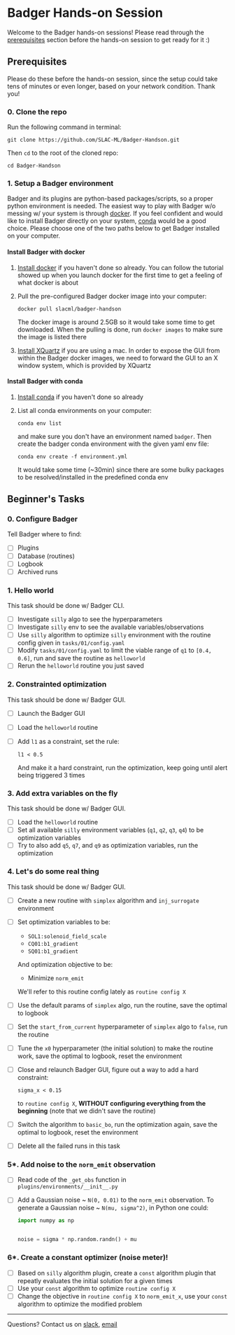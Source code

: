 # Badger Hands-on Session

Welcome to the Badger hands-on sessions! Please read through the [prerequisites](#prerequisites) section before the hands-on session to get ready for it :)

## Prerequisites

Please do these before the hands-on session, since the setup could take tens of minutes or even longer, based on your network condition. Thank you!

### 0. Clone the repo

Run the following command in terminal:

```
git clone https://github.com/SLAC-ML/Badger-Handson.git
```

Then `cd` to the root of the cloned repo:

```
cd Badger-Handson
```

### 1. Setup a Badger environment

Badger and its plugins are python-based packages/scripts, so a proper python environment is needed. The easiest way to play with Badger w/o messing w/ your system is through [docker](https://www.docker.com/). If you feel confident and would like to install Badger directly on your system, [conda](https://docs.conda.io/en/latest/) would be a good choice. Please choose one of the two paths below to get Badger installed on your computer.

#### Install Badger with docker

1. [Install docker](https://docs.docker.com/get-docker/) if you haven't done so already. You can follow the tutorial showed up when you launch docker for the first time to get a feeling of what docker is about
2. Pull the pre-configured Badger docker image into your computer:

    ```
    docker pull slacml/badger-handson
    ```

    The docker image is around 2.5GB so it would take some time to get downloaded. When the pulling is done, run `docker images` to make sure the image is listed there
3. [Install XQuartz](https://www.xquartz.org/) if you are using a mac. In order to expose the GUI from within the Badger docker images, we need to forward the GUI to an X window system, which is provided by XQuartz

#### Install Badger with conda

1. [Install conda](https://docs.conda.io/projects/conda/en/latest/user-guide/install/index.html#regular-installation) if you haven't done so already
2. List all conda environments on your computer:

    ```
    conda env list
    ```

    and make sure you don't have an environment named `badger`. Then create the badger conda environment with the given yaml env file:

    ```
    conda env create -f environment.yml
    ```

    It would take some time (~30min) since there are some bulky packages to be resolved/installed in the predefined conda env

## Beginner's Tasks

### 0. Configure Badger

Tell Badger where to find:

- [ ] Plugins
- [ ] Database (routines)
- [ ] Logbook
- [ ] Archived runs

### 1. Hello world

This task should be done w/ Badger CLI.

- [ ] Investigate `silly` algo to see the hyperparameters
- [ ] Investigate `silly` env to see the available variables/observations
- [ ] Use `silly` algorithm to optimize `silly` environment with the routine config given in `tasks/01/config.yaml`
- [ ] Modify `tasks/01/config.yaml` to limit the viable range of `q1` to `[0.4, 0.6]`, run and save the routine as `helloworld`
- [ ] Rerun the `helloworld` routine you just saved

### 2. Constrainted optimization

This task should be done w/ Badger GUI.

- [ ] Launch the Badger GUI
- [ ] Load the `helloworld` routine
- [ ] Add `l1` as a constraint, set the rule:

    ```
    l1 < 0.5
    ```

    And make it a hard constraint, run the optimization, keep going until alert being triggered 3 times

### 3. Add extra variables on the fly

This task should be done w/ Badger GUI.

- [ ] Load the `helloworld` routine
- [ ] Set all available `silly` environment variables (`q1`, `q2`, `q3`, `q4`) to be optimization variables
- [ ] Try to also add `q5`, `q7`, and `q9` as optimization variables, run the optimization

### 4. Let's do some real thing

This task should be done w/ Badger GUI.

- [ ] Create a new routine with `simplex` algorithm and `inj_surrogate` environment
- [ ] Set optimization variables to be:

    - `SOL1:solenoid_field_scale`
    - `CQ01:b1_gradient`
    - `SQ01:b1_gradient`

    And optimization objective to be:

    - Minimize `norm_emit`

    We'll refer to this routine config lately as `routine config X`
- [ ] Use the default params of `simplex` algo, run the routine, save the optimal to logbook
- [ ] Set the `start_from_current` hyperparameter of `simplex` algo to `false`, run the routine
- [ ] Tune the `x0` hyperparameter (the initial solution) to make the routine work, save the optimal to logbook, reset the environment
- [ ] Close and relaunch Badger GUI, figure out a way to add a hard constraint:

    ```
    sigma_x < 0.15
    ```

    to `routine config X`, **WITHOUT configuring everything from the beginning** (note that we didn't save the routine)
- [ ] Switch the algorithm to `basic_bo`, run the optimization again, save the optimal to logbook, reset the environment
- [ ] Delete all the failed runs in this task

### 5*. Add noise to the `norm_emit` observation

- [ ] Read code of the `_get_obs` function in `plugins/environments/__init__.py`
- [ ] Add a Gaussian noise ~ `N(0, 0.01)` to the `norm_emit` observation. To generate a Gaussian noise ~ `N(mu, sigma^2)`, in Python one could:

    ```python
    import numpy as np


    noise = sigma * np.random.randn() + mu
    ```

### 6*. Create a constant optimizer (noise meter)!

- [ ] Based on `silly` algorithm plugin, create a `const` algorithm plugin that repeatly evaluates the initial solution for a given times
- [ ] Use your `const` algorithm to optimize `routine config X`
- [ ] Change the objective in `routine config X` to `norm_emit_x`, use your `const` algorithm to optimize the modified problem

---

Questions? Contact us on [slack](https://join.slack.com/share/enQtMzE2MjQ2OTI5MzY5OC00NzdkODkxY2NjN2IzYjIxOTBiMTBkMTQwMTVhYTYxOTc2NWEyYjczYTI2YjNkZjk4MzgzM2EyODJjNGY1YzE1), [email](mailto:zhezhang@slac.stanford.edu)
